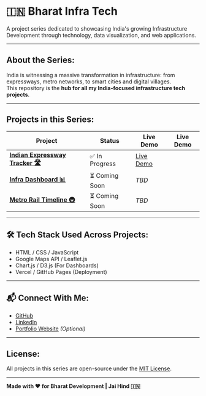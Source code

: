 # 🇮🇳 Bharat Infra Tech 

A project series dedicated to showcasing India's growing Infrastructure Development through technology, data visualization, and web applications.

---

##  About the Series:

India is witnessing a massive transformation in infrastructure: from expressways, metro networks, to smart cities and digital villages.  
This repository is the **hub for all my India-focused infrastructure tech projects**.

---

##  Projects in this Series:

| Project | Status | Live Demo | Live Demo |
|---|---|---|---|
| **[Indian Expressway Tracker 🛣️](https://github.com/YourUsername/indian-expressway-tracker)** | ✅ In Progress | [Live Demo](https://YourLiveLink) |
| **[Infra Dashboard 📊](https://github.com/YourUsername/infra-dashboard)** | ⏳ Coming Soon | _TBD_ |
| **[Metro Rail Timeline 🚇](https://github.com/YourUsername/metro-timeline)** | ⏳ Coming Soon | _TBD_ |

---

## 🛠️ Tech Stack Used Across Projects:

- HTML / CSS / JavaScript
- Google Maps API / Leaflet.js
- Chart.js / D3.js (For Dashboards)
- Vercel / GitHub Pages (Deployment)

---

## 📬 Connect With Me:

- [GitHub](https://github.com/YourUsername)
- [LinkedIn](https://www.linkedin.com/in/YourLinkedInProfile)
- [Portfolio Website](https://YourPortfolioLink) _(Optional)_

---

##  License:

All projects in this series are open-source under the [MIT License](LICENSE).

---

**Made with ❤️ for Bharat Development | Jai Hind 🇮🇳**

